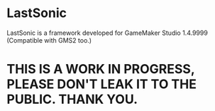 # LastSonic
LastSonic is a framework developed for GameMaker Studio 1.4.9999 (Compatible with GMS2 too.)
# THIS IS A WORK IN PROGRESS, PLEASE DON'T LEAK IT TO THE PUBLIC. THANK YOU.
